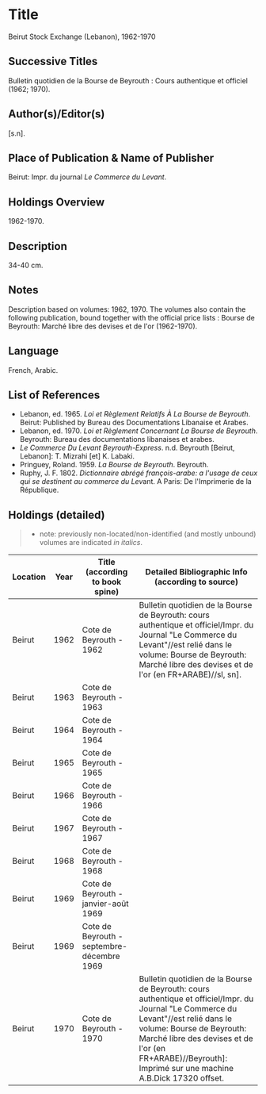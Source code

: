 # Title

Beirut Stock Exchange (Lebanon), 1962-1970

## Successive Titles

Bulletin quotidien de la Bourse de Beyrouth : Cours authentique et officiel (1962; 1970).  

## Author(s)/Editor(s)

[s.n]. 

## Place of Publication & Name of Publisher

Beirut: Impr. du journal *Le Commerce du Levant*.

## Holdings Overview

1962-1970.

## Description

34-40 cm.

## Notes

Description based on volumes: 1962, 1970. The volumes also contain the following publication, bound together with the official price lists : Bourse de Beyrouth: Marché libre des devises et de l'or (1962-1970).

## Language

French, Arabic.

## List of References

* Lebanon, ed. 1965. *Loi et Règlement Relatifs À La Bourse de Beyrouth*. Beirut: Published by Bureau des Documentations Libanaise et Arabes.
* Lebanon, ed. 1970. *Loi et Règlement Concernant La Bourse de Beyrouth*. Beyrouth: Bureau des documentations libanaises et arabes.
* *Le Commerce Du Levant Beyrouth-Express*. n.d. Beyrouth [Beirut, Lebanon]: T. Mizrahi [et] K. Labaki.
* Pringuey, Roland. 1959. *La Bourse de Beyrouth*. Beyrouth.
* Ruphy, J. F. 1802. *Dictionnaire abrégé françois-arabe: a l'usage de ceux qui se destinent au commerce du Lev*ant. A Paris: De l'Imprimerie de la République.

## Holdings (detailed)

> * note: previously non-located/non-identified (and mostly unbound) volumes are indicated *in italics*.

| Location | Year | Title (according to book spine)            | Detailed Bibliographic Info (according to source)                                                                                                                                                                                                                               |
|----------|------|--------------------------------------------|---------------------------------------------------------------------------------------------------------------------------------------------------------------------------------------------------------------------------------------------------------------------------------|
| Beirut   | 1962 | Cote de Beyrouth - 1962                    | Bulletin quotidien de la Bourse de Beyrouth: cours authentique et officiel/Impr. du Journal "Le Commerce du Levant"//est relié dans le volume: Bourse de Beyrouth: Marché libre des devises et de l'or (en FR+ARABE)//sl, sn].                                                  |
| Beirut   | 1963 | Cote de Beyrouth - 1963                    |                                                                                                                                                                                                                                                                                 |
| Beirut   | 1964 | Cote de Beyrouth - 1964                    |                                                                                                                                                                                                                                                                                 |
| Beirut   | 1965 | Cote de Beyrouth - 1965                    |                                                                                                                                                                                                                                                                                 |
| Beirut   | 1966 | Cote de Beyrouth - 1966                    |                                                                                                                                                                                                                                                                                 |
| Beirut   | 1967 | Cote de Beyrouth - 1967                    |                                                                                                                                                                                                                                                                                 |
| Beirut   | 1968 | Cote de Beyrouth - 1968                    |                                                                                                                                                                                                                                                                                 |
| Beirut   | 1969 | Cote de Beyrouth - janvier-août 1969       |                                                                                                                                                                                                                                                                                 |
| Beirut   | 1969 | Cote de Beyrouth - septembre-décembre 1969 |                                                                                                                                                                                                                                                                                 |
| Beirut   | 1970 | Cote de Beyrouth - 1970                    | Bulletin quotidien de la Bourse de Beyrouth: cours authentique et officiel/Impr. du Journal "Le Commerce du Levant"//est relié dans le volume: Bourse de Beyrouth: Marché libre des devises et de l'or (en FR+ARABE)//Beyrouth]: Imprimé sur une machine A.B.Dick 17320 offset. |
